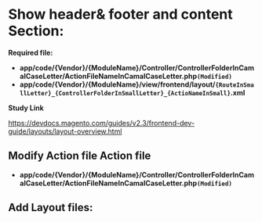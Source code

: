 
# Show header& footer and content Section:


**Required file:**

- **app/code/{Vendor}/{ModuleName}/Controller/ControllerFolderInCamalCaseLetter/ActionFileNameInCamalCaseLetter.php`(Modified)`**
- **app/code/{Vendor}/{ModuleName}/view/frontend/layout/`{RouteInSmallLetter}_{ControllerFolderInSmallLetter}_{ActioNameInSmall}`.xml**

 **Study Link**
 
https://devdocs.magento.com/guides/v2.3/frontend-dev-guide/layouts/layout-overview.html
 

 ## Modify Action file Action file
 
 - **app/code/{Vendor}/{ModuleName}/Controller/ControllerFolderInCamalCaseLetter/ActionFileNameInCamalCaseLetter.php`(Modified)`**

## Add Layout files:

